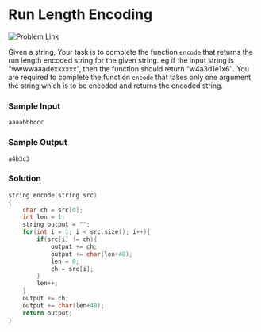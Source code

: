 # Run Length Encoding

[![Problem Link](https://img.shields.io/badge/GeeksforGeeks-298D46?style=for-the-badge&logo=geeksforgeeks&logoColor=white)](https://practice.geeksforgeeks.org/problems/run-length-encoding/1/)

Given a string, Your task is to  complete the function `encode` that returns the run length encoded string for the given string.
eg if the input string is “wwwwaaadexxxxxx”, then the function should return “w4a3d1e1x6″.
You are required to complete the function `encode` that takes only one argument the string which is to be encoded and returns the encoded string.


### Sample Input
```
aaaabbbccc
```
### Sample Output
```
a4b3c3
```

### Solution
```cpp
string encode(string src)
{     
    char ch = src[0];
    int len = 1;
    string output = "";
    for(int i = 1; i < src.size(); i++){
        if(src[i] != ch){
            output += ch;
            output += char(len+48);
            len = 0;
            ch = src[i];
        }
        len++;
    }
    output += ch;
    output += char(len+48);
    return output;
} 
```

